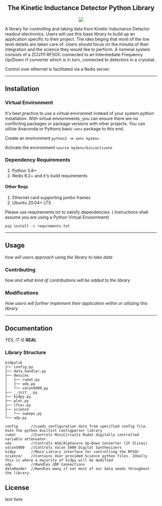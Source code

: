 
<h2 style="text-align: center"> The Kinetic Inductance Detector Python Library </h2>
<p style="text-align: center" align="center">
<a href="https://github.com/psf/black"><img src="https://img.shields.io/badge/code%20style-black-000000.svg"></a>
</p>

A library for controlling and taking data from Kinetic Inductance Detector readout electronics.
Users will use this base library to build up an application specific to their project. The idea
beging that most of the low level details are taken care of. Users should focus on the minutia of
their integration and the science they would like to perform. A nominal system consists of a
ZCU111 RFSOC connected to an Intermediate Frequency Up/Down rf converter which is in turn, 
connected to detectors in a cryostat. 

Control over ethernet is facilitated via a Redis server. 

---

## Installation

### Virtual Environment
It's best practice to use a virtual environmet instead of your system python installation.
With virtual enviornments, you can ensure there are no conflicting packages or package versions
with other projects. You can utilize Anaconda or Pythons basic `venv` package to this end.


Create an environment `python3 -m venv kp3env`

Activate the environment `source kp3env/bin/activate`

### Dependency Requirements
1. Python 3.8+
2. Redis 6.2+ and it's build requirements

#### Other Reqs
1. Ethernet card supporting jumbo frames
2. Ubuntu 20.04+ LTS


Please use requirements.txt to satisfy dependencies. 
( Instructions shall assume you are using a Python Virtual Enviornment)

`pip install -r requrements.txt`

---

## Usage
_how will users approach using the library to take data_


### Contributing
_how and what kind of contributions will be added to the library_


### Modifications
_How users will further implement their application within or utilizing this library_

---

## Documentation
_YES, IT IS **REAL**_

### Library Structure
```
kidpylib
├── config.py
├── data_handler.py
├── devices
│   ├── rudat.py
│   ├── udx.py
│   └── valon5009.py
├── __init__.py
├── kidpy.py
├── plot.py
├── rfsoc.py
├── science
│   └── sweeps.py
└── udp.py

config      //Loads configuration data from specified config file. Uses the python builtint configparser library
rudat       //Controls MiniCircuits Rudat digitally controlled variable attenuator.
udx         //Controls ASU/Alphacore Up-Down Converter (IF Slices)
valon5009   //Controls Valon 5009 Digital Synthesizers
kidpy       //Main Library interface for controlling the RFSOC
science/    //Contains User provided Science python files. Ideally this is where a majority of kidpy will be modified
udp         //Handles UDP Connections
dataHander  //Handles many if not most of our data needs throughout the library.
```

## License
_text here_